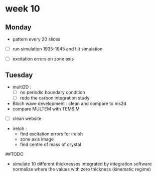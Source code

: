 # week 10
## Monday
  - pattern every 20 slices
  - [ ] run simulation 1935-1945 and tilt simulation
  - [ ] excitation errors on zone axis


## Tuesday
- multi2D :
  - [ ] no periodic boundary condition
  - [ ] redo the carbon integration study
- Bloch wave development : clean and compare to ms2d
- compare MULTEM with TEMSIM
- [ ] clean website
- ireloh :
  - find excitation errors for ireloh
  - zone axis image
  - find centre of mass of crystal

##TODO
- simulate 10 different thicknesses integrated by integration software
normalize where the values with zero thickness (kinematic regime)
